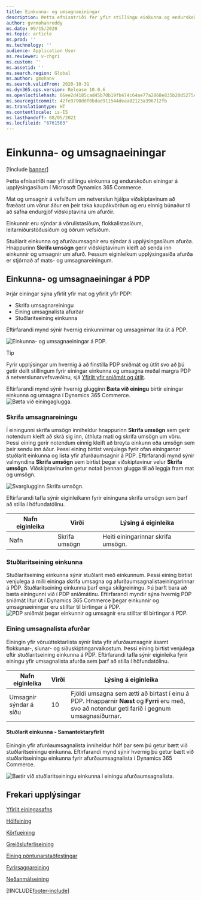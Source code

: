 ```yaml
---
title: Einkunna- og umsagnaeiningar
description: Þetta efnisatriði fer yfir stillingu einkunna og endurskoðun einingar á upplýsingasíðum í Microsoft Dynamics 365 Commerce.
author: gvrmohanreddy
ms.date: 09/15/2020
ms.topic: article
ms.prod: ''
ms.technology: ''
audience: Application User
ms.reviewer: v-chgri
ms.custom: ''
ms.assetid: ''
ms.search.region: Global
ms.author: gmohanv
ms.search.validFrom: 2020-10-31
ms.dyn365.ops.version: Release 10.0.6
ms.openlocfilehash: 66ee2d4185cad45b70b19fb474c64ae77a2868e835b20d5275e21610c0150370
ms.sourcegitcommit: 42fe9790ddf0bdad911544deaa82123a396712fb
ms.translationtype: HT
ms.contentlocale: is-IS
ms.lasthandoff: 08/05/2021
ms.locfileid: "6761563"
---
```

# <a name="ratings-and-reviews-modules"></a>Einkunna- og umsagnaeiningar

[!include [banner](includes/banner.md)]

Þetta efnisatriði nær yfir stillingu einkunna og endurskoðun einingar á upplýsingasíðum í Microsoft Dynamics 365 Commerce.

Mat og umsagnir á vefsíðum um netverslun hjálpa viðskiptavinum að fræðast um vörur áður en þeir taka kaupákvörðun og eru einnig búnaður til að safna endurgjöf viðskiptavina um afurðir. 

Einkunnir eru sýndar á vörulistasíðum, flokkalistasíðum, leitarniðurstöðusíðum og öðrum vefsíðum. 

Stuðlarit einkunna og afurðaumsagnir eru sýndar á upplýsingasíðum afurða. Hnappurinn **Skrifa umsögn** gerir viðskiptavinum kleift að senda inn einkunnir og umsagnir um afurð. Þessum eiginleikum upplýsingasíða afurða er stjórnað af mats- og umsagnareiningum.

## <a name="ratings-and-reviews-modules-on-pdps"></a>Einkunna- og umsagnaeiningar á PDP 

Þrjár einingar sýna yfirlit yfir mat og yfirlit yfir PDP:
- Skrifa umsagnareiningu
- Eining umsagnalista afurðar
- Stuðlaritseining einkunna
 
Eftirfarandi mynd sýnir hvernig einkunnirnar og umsagnirnar líta út á PDP.

![Einkunna- og umsagnaeiningar á PDP.](media/rnr-eCommerce-pdp-reviews-modules_design.png)

> [!TIP] 
> Fyrir upplýsingar um hvernig á að fínstilla PDP sniðmát og útlit svo að þú getir deilt stillingum fyrir einingar einkunna og umsagna meðal margra PDP á netverslunarvefsvæðinu, sjá [Yfirlit yfir sniðmát og útlit](templates-layouts-overview.md).

Eftirfarandi mynd sýnir hvernig glugginn **Bæta við einingu** birtir einingar einkunna og umsagna í Dynamics 365 Commerce.
![Bæta við einingaglugga.](media/rnr-eCommerce-pdp-adding-rnr-modules.png)

### <a name="write-review-module"></a>Skrifa umsagnareiningu

Í einingunni skrifa umsögn inniheldur hnappurinn **Skrifa umsögn** sem gerir notendum kleift að skrá sig inn, úthluta mati og skrifa umsögn um vöru. Þessi eining gerir notendum einnig kleift að breyta einkunn eða umsögn sem þeir sendu inn áður. Þessi eining birtist venjulega fyrir ofan einingarnar stuðlarit einkunna og lista yfir afurðaumsagnir á PDP.
Eftirfarandi mynd sýnir valmyndina **Skrifa umsögn** sem birtist þegar viðskiptavinur velur **Skrifa umsögn**. Viðskiptavinurinn getur notað þennan glugga til að leggja fram mat og umsögn.

![Svarglugginn Skrifa umsögn.](media/rnr-eCommerce-write-review-module.png)

Eftirfarandi tafla sýnir eiginleikann fyrir eininguna skrifa umsögn sem þarf að stilla í höfundatólinu.

| Nafn eiginleika | Virði        | Lýsing á eiginleika                 |
|---------------|--------------|--------------------------------------|
| Nafn          | Skrifa umsögn | Heiti einingarinnar skrifa umsögn. |

### <a name="ratings-histogram-module"></a>Stuðlaritseining einkunna

Stuðlaritseining einkunna sýnir stuðlarit með einkunnum. Þessi eining birtist venjulega á milli eininga skrifa umsagna og afurðaumsagnalistaeiningarinnar á PDP.
Stuðlaritseining einkunna þarf enga skilgreiningu. Þú þarft bara að bæta einingunni við í PDP sniðmátinu. Eftirfarandi myndir sýna hvernig PDP sniðmát lítur út í Dynamics 365 Commerce þegar einkunnir og umsagnaeiningar eru stilltar til birtingar á PDP.
![PDP sniðmát þegar einkunnir og umsagnir eru stilltar til birtingar á PDP.](media/rnr-eCommerce-pdp-reviews-modules.png)

### <a name="product-reviews-list-module"></a>Eining umsagnalista afurðar

Einingin yfir vöruúttektarlista sýnir lista yfir afurðaumsagnir ásamt flokkunar-, síunar- og síðuskiptingarvalkostum. Þessi eining birtist venjulega eftir stuðlaritseining einkunna á PDP.
Eftirfarandi tafla sýnir eiginleika fyrir einingu yfir umsagnalista afurða sem þarf að stilla í höfundatólinu.

| Nafn eiginleika              | Virði | Lýsing á eiginleika |
|----------------------------|-------| ---------------------|
| Umsagnir sýndar á síðu | 10    | Fjöldi umsagna sem ætti að birtast í einu á PDP. Hnapparnir **Næst** og **Fyrri** eru með, svo að notendur geti farið í gegnum umsagnasíðurnar. |

#### <a name="ratings-histogram--summary-view"></a>Stuðlarit einkunna - Samantektaryfirlit

Einingin yfir afurðaumsagnalista inniheldur hólf þar sem þú getur bætt við stuðlaritseiningu einkunna. Eftirfarandi mynd sýnir hvernig þú getur bætt við stuðlaritseiningu einkunna fyrir afurðaumsagnalista í Dynamics 365 Commerce.

![Bætir við stuðlaritseiningu einkunna í einingu afurðaumsagnalista.](media/rnr-eCommerce-pdp-rating-histogram-summary.png)

## <a name="additional-resources"></a>Frekari upplýsingar

[Yfirlit einingasafns](starter-kit-overview.md)

[Hólfeining](add-container-module.md)

[Körfueining](add-cart-module.md)

[Greiðsluferliseining](add-checkout-module.md)

[Eining pöntunarstaðfestingar](order-confirmation-module.md)

[Fyrirsagnareining](author-header-module.md)

[Neðanmálseining](author-footer-module.md)


[!INCLUDE[footer-include](../includes/footer-banner.md)]